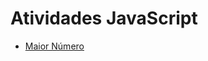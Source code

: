 # Atividades JavaScript

- [Maior Número](https://rafaelmachadobr.github.io/atividades-javascript/maiorNumero/)
